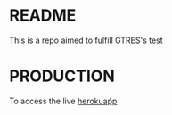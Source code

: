 # README #

This is a repo aimed to fulfill GTRES's test 

# PRODUCTION #

To access the live [herokuaṕp](https://ncs-music.herokuapp.com)